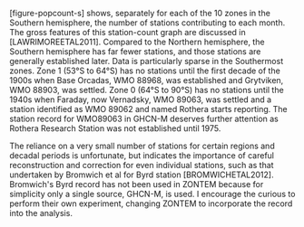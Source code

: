 [figure-popcount-s] shows, separately for each of the 10 zones in
the Southern hemisphere, the number of stations contributing to each
month. The gross features of this station-count graph are discussed in
[LAWRIMOREETAL2011]. Compared to the Northern hemisphere, the Southern
hemisphere has far fewer stations, and those stations are generally
established later. Data is particularly sparse in the Southermost
zones. Zone 1 (53°S to 64°S) has no stations until the first decade of
the 1900s when Base Orcadas, WMO 88968, was established and Grytviken,
WMO 88903, was settled.  Zone 0 (64°S to 90°S) has no stations until
the 1940s when Faraday, now Vernadsky, WMO 89063, was settled and a
station identified as WMO 89062 and named Rothera starts reporting.
The station record for WMO89063 in GHCN-M deserves further attention as
Rothera Research Station was not established until 1975.

The reliance on a very small number of stations for certain
regions and decadal periods is unfortunate, but indicates the
importance of careful reconstruction and correction for even
individual stations, such as that undertaken by Bromwich et al
for Byrd station [BROMWICHETAL2012]. Bromwich's Byrd record has not
been used in ZONTEM because for simplicity only a single source,
GHCN-M, is used. I encourage the curious to perform their own
experiment, changing ZONTEM to incorporate the record into the
analysis.
